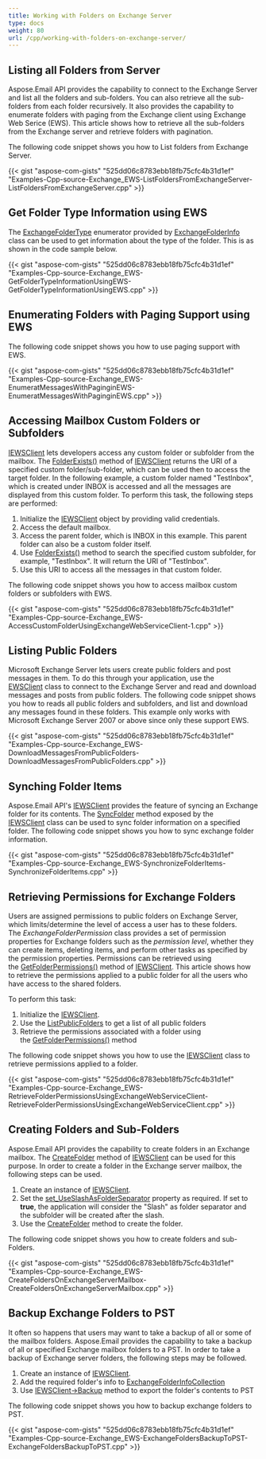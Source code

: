 ```yaml
---
title: Working with Folders on Exchange Server
type: docs
weight: 80
url: /cpp/working-with-folders-on-exchange-server/
---
```


## **Listing all Folders from Server**
Aspose.Email API provides the capability to connect to the Exchange Server and list all the folders and sub-folders. You can also retrieve all the sub-folders from each folder recursively. It also provides the capability to enumerate folders with paging from the Exchange client using Exchange Web Serice (EWS). This article shows how to retrieve all the sub-folders from the Exchange server and retrieve folders with pagination.

The following code snippet shows you how to List folders from Exchange Server.



{{< gist "aspose-com-gists" "525dd06c8783ebb18fb75cfc4b31d1ef" "Examples-Cpp-source-Exchange_EWS-ListFoldersFromExchangeServer-ListFoldersFromExchangeServer.cpp" >}}
## **Get Folder Type Information using EWS**
The [ExchangeFolderType](https://apireference.aspose.com/email/cpp/namespace/aspose.email.clients.exchange#a613cbc66cee5ccade16eca706187441f) enumerator provided by [ExchangeFolderInfo](https://apireference.aspose.com/email/cpp/class/aspose.email.clients.exchange.exchange_folder_info) class can be used to get information about the type of the folder. This is as shown in the code sample below.

{{< gist "aspose-com-gists" "525dd06c8783ebb18fb75cfc4b31d1ef" "Examples-Cpp-source-Exchange_EWS-GetFolderTypeInformationUsingEWS-GetFolderTypeInformationUsingEWS.cpp" >}}
## **Enumerating Folders with Paging Support using EWS**
The following code snippet shows you how to use paging support with EWS.



{{< gist "aspose-com-gists" "525dd06c8783ebb18fb75cfc4b31d1ef" "Examples-Cpp-source-Exchange_EWS-EnumeratMessagesWithPaginginEWS-EnumeratMessagesWithPaginginEWS.cpp" >}}
## **Accessing Mailbox Custom Folders or Subfolders**
[IEWSClient](https://apireference.aspose.com/email/cpp/class/aspose.email.clients.exchange.web_service.i_e_w_s_client) lets developers access any custom folder or subfolder from the mailbox. The [FolderExists()](https://apireference.aspose.com/email/cpp/class/aspose.email.clients.exchange.web_service.i_e_w_s_client#a5d15162d540bd7a8f47fbafcab88f380) method of [IEWSClient](https://apireference.aspose.com/email/cpp/class/aspose.email.clients.exchange.web_service.i_e_w_s_client) returns the URI of a specified custom folder/sub-folder, which can be used then to access the target folder. In the following example, a custom folder named "TestInbox", which is created under INBOX is accessed and all the messages are displayed from this custom folder. To perform this task, the following steps are performed:

1. Initialize the [IEWSClient](https://apireference.aspose.com/email/cpp/class/aspose.email.clients.exchange.web_service.i_e_w_s_client) object by providing valid credentials.
1. Access the default mailbox.
1. Access the parent folder, which is INBOX in this example. This parent folder can also be a custom folder itself.
1. Use [FolderExists()](https://apireference.aspose.com/email/cpp/class/aspose.email.clients.exchange.web_service.i_e_w_s_client#a5d15162d540bd7a8f47fbafcab88f380) method to search the specified custom subfolder, for example, "TestInbox". It will return the URI of "TestInbox".
1. Use this URI to access all the messages in that custom folder.

The following code snippet shows you how to access mailbox custom folders or subfolders with EWS.



{{< gist "aspose-com-gists" "525dd06c8783ebb18fb75cfc4b31d1ef" "Examples-Cpp-source-Exchange_EWS-AccessCustomFolderUsingExchangeWebServiceClient-1.cpp" >}}
## **Listing Public Folders**
Microsoft Exchange Server lets users create public folders and post messages in them. To do this through your application, use the [EWSClient](https://apireference.aspose.com/email/cpp/class/aspose.email.clients.exchange.web_service.e_w_s_client) class to connect to the Exchange Server and read and download messages and posts from public folders. The following code snippet shows you how to reads all public folders and subfolders, and list and download any messages found in these folders. This example only works with Microsoft Exchange Server 2007 or above since only these support EWS.



{{< gist "aspose-com-gists" "525dd06c8783ebb18fb75cfc4b31d1ef" "Examples-Cpp-source-Exchange_EWS-DownloadMessagesFromPublicFolders-DownloadMessagesFromPublicFolders.cpp" >}}
## **Synching Folder Items**
Aspose.Email API's [IEWSClient](https://apireference.aspose.com/email/cpp/class/aspose.email.clients.exchange.web_service.i_e_w_s_client) provides the feature of syncing an Exchange folder for its contents. The [SyncFolder](https://apireference.aspose.com/email/cpp/class/aspose.email.clients.exchange.web_service.i_e_w_s_client#a93d8936ab504a137498c6c2fd53648b6) method exposed by the [IEWSClient](https://apireference.aspose.com/email/cpp/class/aspose.email.clients.exchange.web_service.i_e_w_s_client) class can be used to sync folder information on a specified folder. The following code snippet shows you how to sync exchange folder information.



{{< gist "aspose-com-gists" "525dd06c8783ebb18fb75cfc4b31d1ef" "Examples-Cpp-source-Exchange_EWS-SynchronizeFolderItems-SynchronizeFolderItems.cpp" >}}
## **Retrieving Permissions for Exchange Folders**
Users are assigned permissions to public folders on Exchange Server, which limits/determine the level of access a user has to these folders. The *ExchangeFolderPermission* class provides a set of permission properties for Exchange folders such as the *permission level*, whether they can create items, deleting items, and perform other tasks as specified by the permission properties. Permissions can be retrieved using the [GetFolderPermissions()](https://apireference.aspose.com/email/cpp/class/aspose.email.clients.exchange.web_service.i_e_w_s_client#ad16ac1877140e0011686d4728a62f601) method of [IEWSClient](https://apireference.aspose.com/email/cpp/class/aspose.email.clients.exchange.web_service.i_e_w_s_client). This article shows how to retrieve the permissions applied to a public folder for all the users who have access to the shared folders.

To perform this task:

1. Initialize the [IEWSClient](https://apireference.aspose.com/email/cpp/class/aspose.email.clients.exchange.web_service.i_e_w_s_client).
1. Use the [ListPublicFolders](https://apireference.aspose.com/email/cpp/class/aspose.email.clients.exchange.web_service.i_e_w_s_client#ae3eb469ff721575748a90f579095e296) to get a list of all public folders
1. Retrieve the permissions associated with a folder using the [GetFolderPermissions()](https://apireference.aspose.com/email/cpp/class/aspose.email.clients.exchange.web_service.i_e_w_s_client#ad16ac1877140e0011686d4728a62f601) method

The following code snippet shows you how to use the [IEWSClient](https://apireference.aspose.com/email/cpp/class/aspose.email.clients.exchange.web_service.i_e_w_s_client) class to retrieve permissions applied to a folder.



{{< gist "aspose-com-gists" "525dd06c8783ebb18fb75cfc4b31d1ef" "Examples-Cpp-source-Exchange_EWS-RetrieveFolderPermissionsUsingExchangeWebServiceClient-RetrieveFolderPermissionsUsingExchangeWebServiceClient.cpp" >}}
## **Creating Folders and Sub-Folders**
Aspose.Email API provides the capability to create folders in an Exchange mailbox. The [CreateFolder](https://apireference.aspose.com/email/cpp/class/aspose.email.clients.exchange.web_service.i_e_w_s_client#a362509196a9bae1630ed0a6fdf132159) method of [IEWSClient](https://apireference.aspose.com/email/cpp/class/aspose.email.clients.exchange.web_service.i_e_w_s_client) can be used for this purpose. In order to create a folder in the Exchange server mailbox, the following steps can be used.

1. Create an instance of [IEWSClient](https://apireference.aspose.com/email/cpp/class/aspose.email.clients.exchange.web_service.i_e_w_s_client).
1. Set the [set_UseSlashAsFolderSeparator](https://apireference.aspose.com/email/cpp/class/aspose.email.clients.exchange.web_service.i_e_w_s_client#a47baa33ffe28fe893653f8bcc710a268) property as required. If set to **true**, the application will consider the "Slash" as folder separator and the subfolder will be created after the slash.
1. Use the [CreateFolder](https://apireference.aspose.com/email/cpp/class/aspose.email.clients.exchange.web_service.i_e_w_s_client#a362509196a9bae1630ed0a6fdf132159) method to create the folder.

The following code snippet shows you how to create folders and sub-Folders.



{{< gist "aspose-com-gists" "525dd06c8783ebb18fb75cfc4b31d1ef" "Examples-Cpp-source-Exchange_EWS-CreateFoldersOnExchangeServerMailbox-CreateFoldersOnExchangeServerMailbox.cpp" >}}
## **Backup Exchange Folders to PST**
It often so happens that users may want to take a backup of all or some of the mailbox folders. Aspose.Email provides the capability to take a backup of all or specified Exchange mailbox folders to a PST. In order to take a backup of Exchange server folders, the following steps may be followed.

1. Create an instance of [IEWSClient](https://apireference.aspose.com/email/cpp/class/aspose.email.clients.exchange.web_service.i_e_w_s_client).
1. Add the required folder's info to [ExchangeFolderInfoCollection](https://apireference.aspose.com/email/cpp/class/aspose.email.clients.exchange.exchange_folder_info_collection)
1. Use [IEWSClient->Backup](https://apireference.aspose.com/email/cpp/class/aspose.email.clients.exchange.web_service.i_e_w_s_client#a9f78c7e2b5de5148bd98b3dc1e0e4038) method to export the folder's contents to PST

The following code snippet shows you how to backup exchange folders to PST.



{{< gist "aspose-com-gists" "525dd06c8783ebb18fb75cfc4b31d1ef" "Examples-Cpp-source-Exchange_EWS-ExchangeFoldersBackupToPST-ExchangeFoldersBackupToPST.cpp" >}}

